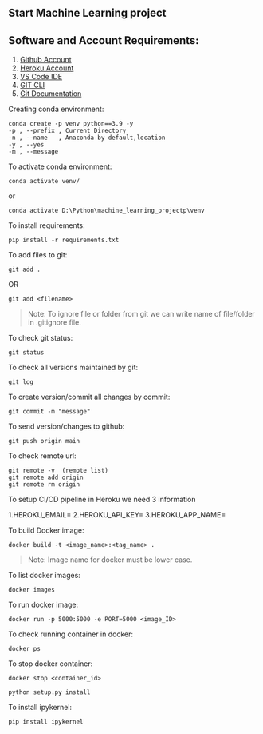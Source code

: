 ## Start Machine Learning project

## Software and Account Requirements:

1. [Github Account](https://github.com/)
2. [Heroku Account](https://signup.heroku.com/)
3. [VS Code IDE](https://code.visualstudio.com/download)
4. [GIT CLI](https://git-scm.com/downloads)
5. [Git Documentation](https://git-scm.com/docs/gittutorial)


Creating conda environment:
```
conda create -p venv python==3.9 -y
-p , --prefix , Current Directory
-n , --name   , Anaconda by default,location
-y , --yes
-m , --message
```

To activate conda environment:

```
conda activate venv/
```

or

```
conda activate D:\Python\machine_learning_projectp\venv
```

To install requirements:
```
pip install -r requirements.txt
```

To add files to git:
```
git add .
```

OR

```
git add <filename>
```

> Note: To ignore file or folder from git we can write name of file/folder in .gitignore file.

To check git status:
```
git status
```

To check all versions maintained by git:
```
git log
```

To create version/commit all changes by commit:
```
git commit -m "message"
```

To send version/changes to github:
```
git push origin main
```

To check remote url:
```
git remote -v  (remote list)
git remote add origin
git remote rm origin
```


To setup CI/CD pipeline in Heroku we need 3 information

1.HEROKU_EMAIL=
2.HEROKU_API_KEY=
3.HEROKU_APP_NAME=


To build Docker image:
```
docker build -t <image_name>:<tag_name> .
```
> Note: Image name for docker must be lower case.   

To list docker images:
```
docker images
```

To run docker image:
```
docker run -p 5000:5000 -e PORT=5000 <image_ID>
```

To check running container in docker:
```
docker ps
```

To stop docker container:
```
docker stop <container_id>
```

```
python setup.py install
```

To install ipykernel:

```
pip install ipykernel
```